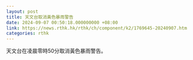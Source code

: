 ```yaml
---
layout: post
title: 天文台取消黃色暴雨警告
date: 2024-09-07 00:50:18.000000000 +08:00
link: https://news.rthk.hk/rthk/ch/component/k2/1769645-20240907.htm
categories: rthk
---
```


天文台在凌晨零時50分取消黃色暴雨警告。
